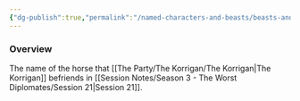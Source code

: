 ```yaml
---
{"dg-publish":true,"permalink":"/named-characters-and-beasts/beasts-and-animals/boogaloo/","tags":["NPC"],"noteIcon":""}
---
```



### Overview
The name of the horse that [[The Party/The Korrigan/The Korrigan\|The Korrigan]] befriends in [[Session Notes/Season 3 - The Worst Diplomates/Session 21\|Session 21]].